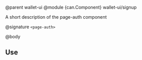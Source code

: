 @parent wallet-ui
@module {can.Component} wallet-ui/signup <page-auth>

A short description of the page-auth component

@signature `<page-auth>`

@body

## Use

